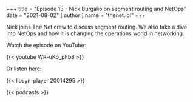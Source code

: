 +++
title = "Episode 13 - Nick Burgalio on segment routing and NetOps"
date = "2021-08-02"
[ author ]
  name = "thenet.lol"
+++

Nick joins The Net crew to discuss segment routing. We also take a dive into NetOps and how it is changing the operations world in networking.

Watch the episode on YouTube:

{{< youtube WR-uKb_pFb8 >}}

Or listen here:

{{< libsyn-player 20014295 >}}

{{< podcasts >}}
